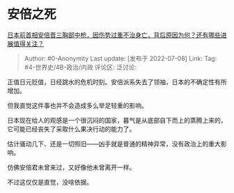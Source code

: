 # 安倍之死
[日本前首相安倍晋三胸部中枪，因伤势过重不治身亡，背后原因为何？还有哪些进展值得关注？](https://www.zhihu.com/question/542176683/answer/2564467192)

> Author: #0-Anonymity
> Last update: [发布于 2022-07-08]
> Link:
> Tag: #4-世界史/4B-政治/内政
> 评论区:
> 泛讨论:

正值日元贬值，日经跳水的危机时刻。安倍派系失去了领袖，日本的不确定性有所增加。

但我直觉这件事也并不会造成多么举足轻重的影响。

日本现在给人的观感是一个很沉闷的国家，暮气是从底部自下而上的蒸腾上来的，它可能已经丧失了采取什么果决行动的能力了。

估计骚动几下、还是一切照旧——凶手就是普通的精神异常，没有政治上的重大影响。

仿佛安倍君未曾来过，又好像他未曾离开一样。

不过这仅仅是直觉，没啥依据。
